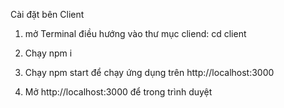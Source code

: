 Cài đặt bên Client

1. mở Terminal điều hướng vào thư mục cliend: cd client

2. Chạy npm i

3. Chạy npm start để chạy ứng dụng trên  http://localhost:3000

4. Mở http://localhost:3000 để trong trình duyệt

